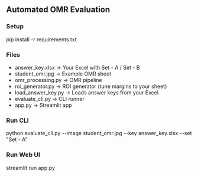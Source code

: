 ## Automated OMR Evaluation

### Setup
pip install -r requirements.txt

### Files
- answer_key.xlsx → Your Excel with Set - A / Set - B
- student_omr.jpg → Example OMR sheet
- omr_processing.py → OMR pipeline
- roi_generator.py → ROI generator (tune margins to your sheet)
- load_answer_key.py → Loads answer keys from your Excel
- evaluate_cli.py → CLI runner
- app.py → Streamlit app

### Run CLI
python evaluate_cli.py --image student_omr.jpg --key answer_key.xlsx --set "Set - A"

### Run Web UI
streamlit run app.py
